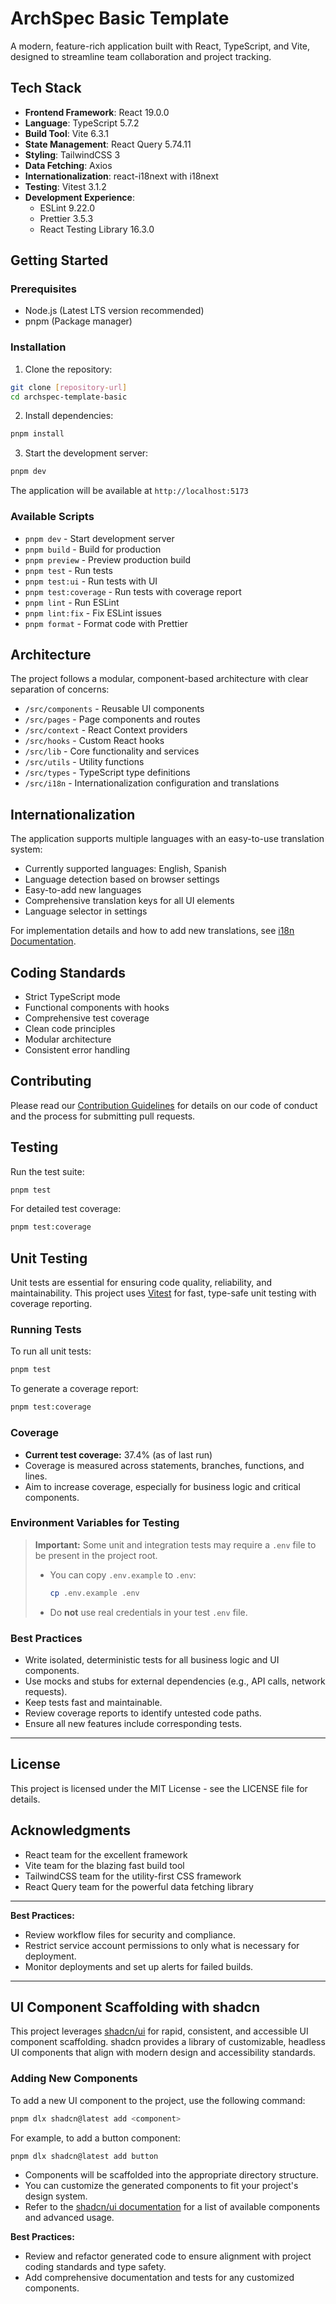 # ArchSpec Basic Template

A modern, feature-rich application built with React, TypeScript, and Vite, designed to streamline team collaboration and project tracking.

## Tech Stack

- **Frontend Framework**: React 19.0.0
- **Language**: TypeScript 5.7.2
- **Build Tool**: Vite 6.3.1
- **State Management**: React Query 5.74.11
- **Styling**: TailwindCSS 3
- **Data Fetching**: Axios
- **Internationalization**: react-i18next with i18next
- **Testing**: Vitest 3.1.2
- **Development Experience**:
  - ESLint 9.22.0
  - Prettier 3.5.3
  - React Testing Library 16.3.0

## Getting Started

### Prerequisites

- Node.js (Latest LTS version recommended)
- pnpm (Package manager)

### Installation

1. Clone the repository:

```bash
git clone [repository-url]
cd archspec-template-basic
```

2. Install dependencies:

```bash
pnpm install
```

3. Start the development server:

```bash
pnpm dev
```

The application will be available at `http://localhost:5173`

### Available Scripts

- `pnpm dev` - Start development server
- `pnpm build` - Build for production
- `pnpm preview` - Preview production build
- `pnpm test` - Run tests
- `pnpm test:ui` - Run tests with UI
- `pnpm test:coverage` - Run tests with coverage report
- `pnpm lint` - Run ESLint
- `pnpm lint:fix` - Fix ESLint issues
- `pnpm format` - Format code with Prettier

## Architecture

The project follows a modular, component-based architecture with clear separation of concerns:

- `/src/components` - Reusable UI components
- `/src/pages` - Page components and routes
- `/src/context` - React Context providers
- `/src/hooks` - Custom React hooks
- `/src/lib` - Core functionality and services
- `/src/utils` - Utility functions
- `/src/types` - TypeScript type definitions
- `/src/i18n` - Internationalization configuration and translations

## Internationalization

The application supports multiple languages with an easy-to-use translation system:

- Currently supported languages: English, Spanish
- Language detection based on browser settings
- Easy-to-add new languages
- Comprehensive translation keys for all UI elements
- Language selector in settings

For implementation details and how to add new translations, see [i18n Documentation](./src/i18n/README.md).

## Coding Standards

- Strict TypeScript mode
- Functional components with hooks
- Comprehensive test coverage
- Clean code principles
- Modular architecture
- Consistent error handling

## Contributing

Please read our [Contribution Guidelines](./specs/contribution-guidelines.md) for details on our code of conduct and the process for submitting pull requests.

## Testing

Run the test suite:

```bash
pnpm test
```

For detailed test coverage:

```bash
pnpm test:coverage
```

## Unit Testing

Unit tests are essential for ensuring code quality, reliability, and maintainability. This project uses [Vitest](https://vitest.dev/) for fast, type-safe unit testing with coverage reporting.

### Running Tests

To run all unit tests:

```bash
pnpm test
```

To generate a coverage report:

```bash
pnpm test:coverage
```

### Coverage

- **Current test coverage:** 37.4% (as of last run)
- Coverage is measured across statements, branches, functions, and lines.
- Aim to increase coverage, especially for business logic and critical components.

### Environment Variables for Testing

> **Important:**
> Some unit and integration tests may require a `.env` file to be present in the project root.
>
> - You can copy `.env.example` to `.env`:
>   ```bash
>   cp .env.example .env
>   ```
> - Do **not** use real credentials in your test `.env` file.

### Best Practices

- Write isolated, deterministic tests for all business logic and UI components.
- Use mocks and stubs for external dependencies (e.g., API calls, network requests).
- Keep tests fast and maintainable.
- Review coverage reports to identify untested code paths.
- Ensure all new features include corresponding tests.

---

## License

This project is licensed under the MIT License - see the LICENSE file for details.

## Acknowledgments

- React team for the excellent framework
- Vite team for the blazing fast build tool
- TailwindCSS team for the utility-first CSS framework
- React Query team for the powerful data fetching library

---

**Best Practices:**

- Review workflow files for security and compliance.
- Restrict service account permissions to only what is necessary for deployment.
- Monitor deployments and set up alerts for failed builds.

---

## UI Component Scaffolding with shadcn

This project leverages [shadcn/ui](https://ui.shadcn.com/) for rapid, consistent, and accessible UI component scaffolding. shadcn provides a library of customizable, headless UI components that align with modern design and accessibility standards.

### Adding New Components

To add a new UI component to the project, use the following command:

```bash
pnpm dlx shadcn@latest add <component>
```

For example, to add a button component:

```bash
pnpm dlx shadcn@latest add button
```

- Components will be scaffolded into the appropriate directory structure.
- You can customize the generated components to fit your project's design system.
- Refer to the [shadcn/ui documentation](https://ui.shadcn.com/docs) for a list of available components and advanced usage.

**Best Practices:**

- Review and refactor generated code to ensure alignment with project coding standards and type safety.
- Add comprehensive documentation and tests for any customized components.
